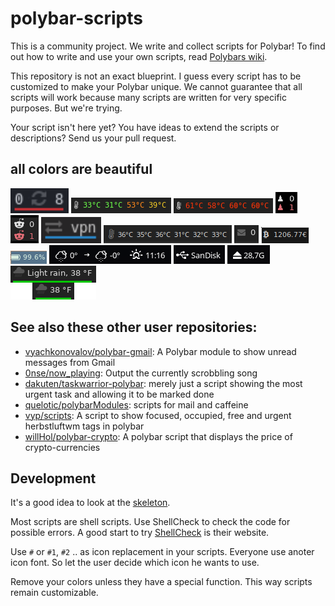 # polybar-scripts

This is a community project. We write and collect scripts for Polybar! To find out how to write and use your own scripts, read [Polybars wiki](https://github.com/jaagr/polybar/wiki).

This repository is not an exact blueprint. I guess every script has to be customized to make your Polybar unique. We cannot guarantee that all scripts will work because many scripts are written for very specific purposes. But we're trying.

Your script isn't here yet? You have ideas to extend the scripts or descriptions? Send us your pull request.


## all colors are beautiful

[![updates-arch](polybar-scripts/updates-arch/screenshots/1.png)](polybar-scripts/updates-arch/)
[![temp-percore-colorful](polybar-scripts/temp-percore-colorful/screenshots/1.png)](polybar-scripts/temp-percore-colorful/)
[![temp-percore-colorful](polybar-scripts/temp-percore-colorful/screenshots/2.png)](polybar-scripts/temp-percore-colorful/)
[![hint-chess](polybar-scripts/hint-chess/screenshots/1.png)](polybar-scripts/hint-chess/)
[![inbox-reddit](polybar-scripts/inbox-reddit/screenshots/1.png)](polybar-scripts/inbox-reddit/)
[![openvpn-isrunning](polybar-scripts/openvpn-isrunning/screenshots/1.png)](polybar-scripts/openvpn-isrunning/)
[![temp-percore](polybar-scripts/temp-percore/screenshots/1.png)](polybar-scripts/temp-percore/)
[![temp-percore](polybar-scripts/inbox-imap/screenshots/1.png)](polybar-scripts/inbox-imap/)
[![ticker-btceur](polybar-scripts/ticker-btceur/screenshots/1.png)](polybar-scripts/ticker-btceur/)
[![battery-combined-tlp](polybar-scripts/battery-combined-tlp/screenshots/1.png)](polybar-scripts/battery-combined-tlp/)
[![openweathermap-fullfeatured](polybar-scripts/openweathermap-fullfeatured/screenshots/1.png)](polybar-scripts/openweathermap-fullfeatured/)
[![usb-mount](polybar-scripts/usb-mount/screenshots/1.png)](polybar-scripts/usb-mount/)
[![usb-mount](polybar-scripts/usb-mount/screenshots/2.png)](polybar-scripts/usb-mount/)
[![openweathermap-simple](polybar-scripts/openweathermap-simple/screenshots/1.png)](polybar-scripts/openweathermap-simple/)


## See also these other user repositories:

* [vyachkonovalov/polybar-gmail](https://github.com/vyachkonovalov/polybar-gmail): A Polybar module to show unread messages from Gmail
* [0nse/now_playing](https://github.com/0nse/now_playing): Output the currently scrobbling song
* [dakuten/taskwarrior-polybar](https://github.com/dakuten/taskwarrior-polybar): merely just a script showing the most urgent task and allowing it to be marked done
* [quelotic/polybarModules](https://github.com/quelotic/polybarModules): scripts for mail and caffeine
* [vyp/scripts](https://github.com/vyp/scripts): A script to show focused, occupied, free and urgent herbstluftwm tags in polybar
* [willHol/polybar-crypto](https://github.com/willHol/polybar-crypto): A polybar script that displays the price of crypto-currencies


## Development

It's a good idea to look at the [skeleton](skeleton/).

Most scripts are shell scripts. Use ShellCheck to check the code for possible errors. A good start to try [ShellCheck](https://www.shellcheck.net/) is their website.

Use `#` or `#1`, `#2` .. as icon replacement in your scripts. Everyone use anoter icon font. So let the user decide which icon he wants to use.

Remove your colors unless they have a special function. This way scripts remain customizable.
